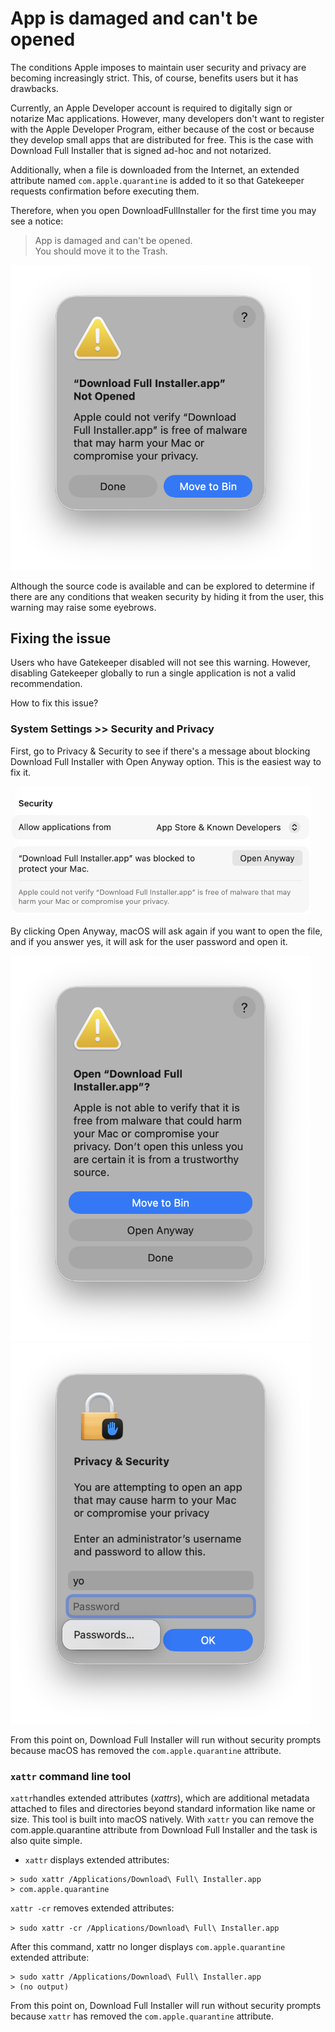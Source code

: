 # App is damaged and can't be opened

The conditions Apple imposes to maintain user security and privacy are becoming increasingly strict. This, of course, benefits users but it has drawbacks.

Currently, an Apple Developer account is required to digitally sign or notarize Mac applications. However, many developers don't want to register with the Apple Developer Program, either because of the cost or because they develop small apps that are distributed for free. This is the case with Download Full Installer that is signed ad-hoc and not notarized. 

Additionally, when a file is downloaded from the Internet, an extended attribute named `com.apple.quarantine` is added to it so that Gatekeeper requests confirmation before executing them.

Therefore, when you open DownloadFullInstaller for the first time you may see a notice:

> App is damaged and can't be opened.<br>
You should move it to the Trash.

<img src="Images/xattr1.png" width="480px">

Although the source code is available and can be explored to determine if there are any conditions that weaken security by hiding it from the user, this warning may raise some eyebrows. 

## Fixing the issue

Users who have Gatekeeper disabled will not see this warning. However, disabling Gatekeeper globally to run a single application is not a valid recommendation.

How to fix this issue?

### System Settings >> Security and Privacy

First, go to Privacy & Security to see if there's a message about blocking Download Full Installer with Open Anyway option. This is the easiest way to fix it.

<kbd>
<img src="Images/xattr2.png" width="480px"">
</kbd>
<br>

By clicking Open Anyway, macOS will ask again if you want to open the file, and if you answer yes, it will ask for the user password and open it. 

<img src="Images/xattr3.png" width="480px">

<img src="Images/xattr4.png" width="480px">

From this point on, Download Full Installer will run without security prompts because macOS has removed the `com.apple.quarantine` attribute.

### `xattr` command line tool

`xattr`handles extended attributes (*xattrs*), which are additional metadata attached to files and directories beyond standard information like name or size. This tool is built into macOS natively. With `xattr` you can remove the com.apple.quarantine attribute from Download Full Installer and the task is also quite simple.

- `xattr` displays extended attributes:

```
> sudo xattr /Applications/Download\ Full\ Installer.app
> com.apple.quarantine
```

`xattr -cr` removes extended attributes:

`> sudo xattr -cr /Applications/Download\ Full\ Installer.app`

After this command, xattr no longer displays `com.apple.quarantine` extended attribute:

```
> sudo xattr /Applications/Download\ Full\ Installer.app 
> (no output)
```

From this point on, Download Full Installer will run without security prompts because `xattr` has removed the `com.apple.quarantine` attribute.
